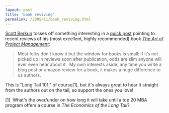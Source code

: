 ```yaml
---
layout: post
title: "book reviving"
permalink: /2005/11/book_reviving.html
---
```


[Scott Berkun](http://www.scottberkun.com) tosses off something interesting in a [quick post](http://www.scottberkun.com/blog/?p=152) pointing to recent reviews of his (most excellent, highly recommended) book [_The Art of Project Management_](http://www.amazon.com/gp/product/0596007868/statingtheobviou/):

> Most folks don’t know it but the window for books is small: if it’s not picked up in reviews soon after publication, odds are slim anyone will ever even hear about it.  My own interests aside, any time you write a blog post or amazon review for a book, it makes a huge difference to us authors.

This is "Long Tail 101," of course\[1\], but it's always great to hear it straight from the authors out on the tail, so support the ones you love!

\[1\]  What's the over/under on how long it will take until a top 20 MBA program offers a course in _The Economics of the Long Tail_?